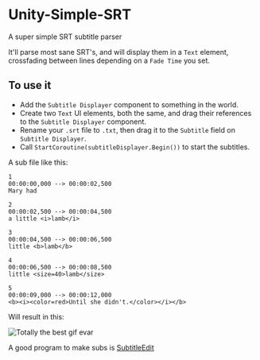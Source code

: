 # Unity-Simple-SRT
A super simple SRT subtitle parser

It'll parse most sane SRT's, and will display them in a `Text` element, crossfading between lines depending on a `Fade Time` you set.

## To use it
- Add the `Subtitle Displayer` component to something in the world. 
- Create two `Text` UI elements, both the same, and drag their references to the `Subtitle Displayer` component.
- Rename your `.srt` file to `.txt`, then drag it to the `Subtitle` field on `Subtitle Displayer`.
- Call `StartCoroutine(subtitleDisplayer.Begin())` to start the subtitles.

A sub file like this:
```
1
00:00:00,000 --> 00:00:02,500
Mary had

2
00:00:02,500 --> 00:00:04,500
a little <i>lamb</i>

3
00:00:04,500 --> 00:00:06,500
little <b>lamb</b>

4
00:00:06,500 --> 00:00:08,500
little <size=40>lamb</size>

5
00:00:09,000 --> 00:00:12,000
<b><i><color=red>Until she didn't.</color></i></b>
```
Will result in this:

![Totally the best gif evar](https://github.com/roguecode/Unity-Simple-SRT/blob/master/Preview.gif?raw=true)

A good program to make subs is [SubtitleEdit](https://github.com/SubtitleEdit/subtitleedit/releases)
